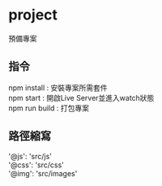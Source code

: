 # project
預備專案

## 指令
npm install : 安裝專案所需套件  
npm start : 開啟Live Server並進入watch狀態  
npm run build : 打包專案

## 路徑縮寫

'@js': 'src/js'  
'@css': 'src/css'  
'@img': 'src/images'  
